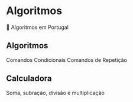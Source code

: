 # Algoritmos
🚀 Algoritmos em Portugal
## Algoritmos
Comandos Condicionais
Comandos de Repetição
## Calculadora
Soma, subração, divisão e multiplicação

